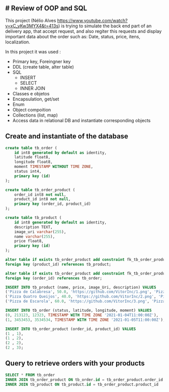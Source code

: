 

## # Review of OOP and SQL

This project (Nélio Alves  https://www.youtube.com/watch?v=xC_yKw3MYX4&t=413s)  is trying to simulate the back end part of an delivery app, 
that accept request, and also regiter this requests and display important data about the order such as: Date, status, price, itens, localization.

In this project it was used :
- Primary key, Foreingner key 
- DDL (create table, alter table)
- SQL
  - INSERT
  - SELECT
  - INNER JOIN
- Classes e objetos
- Encapsulation, get/set
- Enum
- Object compoition
- Collections (list, map)
- Access data in relational DB and instantiate corresponding objects


## Create and instantiate of the database
```sql
create table tb_order (
    id int8 generated by default as identity, 
    latitude float8, 
    longitude float8, 
    moment TIMESTAMP WITHOUT TIME ZONE, 
    status int4, 
    primary key (id)
);

create table tb_order_product (
    order_id int8 not null, 
    product_id int8 not null, 
    primary key (order_id, product_id)
);

create table tb_product (
    id int8 generated by default as identity, 
    description TEXT, 
    image_uri varchar(255), 
    name varchar(255), 
    price float8, 
    primary key (id)
);

alter table if exists tb_order_product add constraint fk_tb_order_product_tb_product 
foreign key (product_id) references tb_product;

alter table if exists tb_order_product add constraint fk_tb_order_product_tb_order 
foreign key (order_id) references tb_order;

INSERT INTO tb_product (name, price, image_Uri, description) VALUES 
('Pizza de Calabresa', 50.0, 'https://github.com/VitorInc/1.png', 'Pizza calabresa com queijo, molho e massa especial'),
('Pizza Quatro Queijos', 40.0, 'https://github.com/VitorInc/2.png', 'Pizza quatro queijos muito boa'),
('Pizza de Escarola', 60.0, 'https://github.com/VitorInc/3.png', 'Pizza escarola muito boa');

INSERT INTO tb_order (status, latitude, longitude, moment) VALUES 
(0, 213123, 12323, TIMESTAMP WITH TIME ZONE '2021-01-04T11:00:00Z'),
(1, 3453453, 3534534, TIMESTAMP WITH TIME ZONE '2021-01-05T11:00:00Z');

INSERT INTO tb_order_product (order_id, product_id) VALUES 
(1 , 1),
(1 , 2),
(2 , 2),
(2 , 3);
```

## Query to retrieve orders with your products
```sql
SELECT * FROM tb_order
INNER JOIN tb_order_product ON tb_order.id = tb_order_product.order_id
INNER JOIN tb_product ON tb_product.id = tb_order_product.product_id
```

